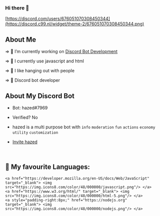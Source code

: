 ### Hi there 👋



[https://discord.com/users/676051070308450344](https://discord.c99.nl/widget/theme-2/676051070308450344.png)

   
## About Me

⇒ 🔭 I’m currently working on [Discord Bot Development](https://discord.com/developers/applications)

⇒ 🌱 I currently use javascript and html

⇒ 👯 I like hanging out with people

⇒ 🤖 Discord bot developer

## About My Discord Bot

- Bot: hazed#7969
- Verified? No
- hazed is a multi purpose bot with `info` `moderation` `fun` `actions` `economy` `utility` `customization`

- [Invite hazed](https://discord.com/api/oauth2/authorize?client_id=905226557772136459&permissions=8&scope=bot)



  <br/>
  
## 🚀 My favourite Languages:

<p align="left"> 

    <a href="https://developer.mozilla.org/en-US/docs/Web/JavaScript" target="_blank"> <img src="https://img.icons8.com/color/48/000000/javascript.png"/> </a> 
    <a href="https://www.w3.org/html/" target="_blank"> <img src="https://img.icons8.com/color/48/000000/html-5.png"/> </a> 
    <a style="padding-right:8px;" href="https://nodejs.org" target="_blank"> <img src="https://img.icons8.com/color/48/000000/nodejs.png"/> </a>      
</p>
